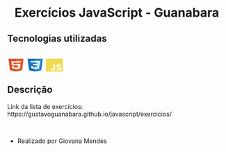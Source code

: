 <h1 align='center'> Exercícios JavaScript - Guanabara </h1>

## Tecnologias utilizadas

<div style="display: inline_block"><br>
<img align="center" alt="HTML" height="30" width="40" src="https://raw.githubusercontent.com/devicons/devicon/master/icons/html5/html5-original.svg">

<img align="center" alt="CSS" height="30" width="40" src="https://raw.githubusercontent.com/devicons/devicon/master/icons/css3/css3-original.svg">

<img align="center" alt="Js" height="30" width="40" src="https://raw.githubusercontent.com/devicons/devicon/master/icons/javascript/javascript-plain.svg">
</div>

## Descrição
<p> Link da lista de exercícios: https://gustavoguanabara.github.io/javascript/exercicios/ </p>

<br>

- Realizado por Giovana Mendes
